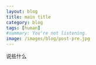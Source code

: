 ```yaml
---
layout: blog
title: main title
category: blog
tags: [human]  
#summary: You're not listening.
image: /images/blog/post-pre.jpg
---
```

说些什么
